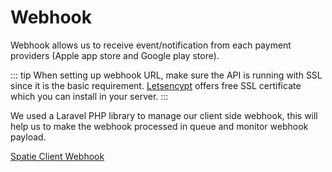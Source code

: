 # Webhook

Webhook allows us to receive event/notification from each payment providers (Apple app store and Google play store).

::: tip
When setting up webhook URL, make sure the API is running with SSL since it is the basic requirement. [Letsencypt](https://letsencrypt.org/) offers free SSL certificate which you can install in your server.
:::

We used a Laravel PHP library to manage our client side webhook, this will help us to make the webhook processed in queue and monitor webhook payload.

[Spatie Client Webhook](https://github.com/spatie/laravel-webhook-client)